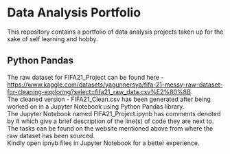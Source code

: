 # Data Analysis Portfolio
This repository contains a portfolio of data analysis projects taken up for the sake of self learning and hobby.

## Python Pandas
The raw dataset for FIFA21_Project can be found here - https://www.kaggle.com/datasets/yagunnersya/fifa-21-messy-raw-dataset-for-cleaning-exploring?select=fifa21_raw_data.csv%E2%80%8B.   
The cleaned version - FIFA21_Clean.csv has been generated after being worked on in a Jupyter Notebook using Python Pandas library.  
The Jupyter Notebook named FIFA21_Project.ipynb has comments denoted by # which give a brief description of the line(s) of code they are next to.   
The tasks can be found on the website mentioned above from where the raw dataset has been sourced.    
Kindly open ipnyb files in Jupyter Notebook for a better experience.  


